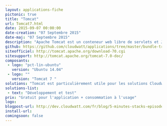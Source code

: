 ```yaml
---
layout: applications-fiche
pictonic: true
title: "Tomcat"
url: Tomcat7.html
date: 2015-09-07 00:00:00
date-creation: "07 Septembre 2015"
date-maj: "07 Septembre 2015"
description: "Apache Tomcat est un conteneur web libre de servlets et JSP Java EE. C'est un des nombreux projets de l’Apache Software Foundation."
github: https://github.com/cloudwatt/applications/tree/master/bundle-trusty-tomcat
siteofficiel: http://tomcat.apache.org/download-70.cgi
sitesupport: http://tomcat.apache.org/tomcat-7.0-doc/
composants:
 - logo: "pct-lin-ubuntu"
   version: "Ubuntu 14.04"
 - logo: ""
   version: "Tomcat 7 "
solutions: "Tomcat est particulièrement utile pour les solutions Cloudwatt suivantes :"
solutions-list: 
 - text: "Développement et test"
prix: "Gratuit pour l'application + consommation à l'usage"
logo: 
blogpost-url: http://dev.cloudwatt.com/fr/blog/5-minutes-stacks-episode-huit-tomcat.html
install-url:
comingsoon: false
---
```

